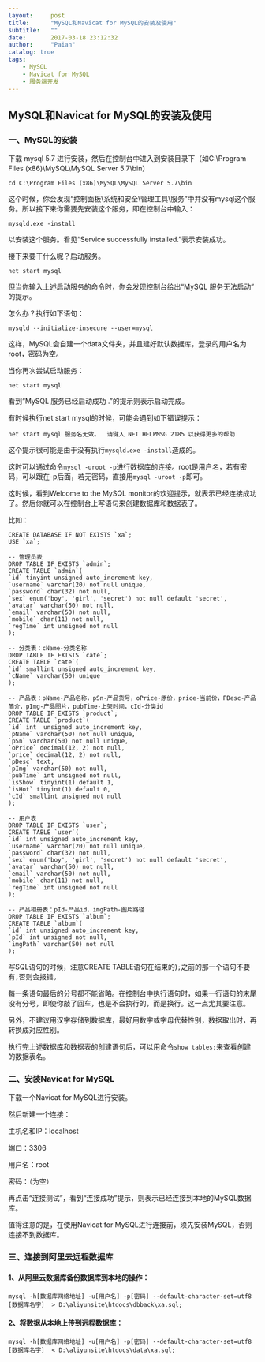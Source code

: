 ```yaml
---
layout:     post
title:      "MySQL和Navicat for MySQL的安装及使用"
subtitle:   ""
date:       2017-03-18 23:12:32
author:     "Paian"
catalog: true
tags:
    - MySQL
    - Navicat for MySQL
    - 服务端开发
---
```


## MySQL和Navicat for MySQL的安装及使用

### 一、MySQL的安装

下载 mysql 5.7 进行安装，然后在控制台中进入到安装目录下（如C:\Program Files (x86)\MySQL\MySQL Server 5.7\bin）

```
cd C:\Program Files (x86)\MySQL\MySQL Server 5.7\bin
```

这个时候，你会发现“控制面板\系统和安全\管理工具\服务”中并没有mysql这个服务。所以接下来你需要先安装这个服务，即在控制台中输入：

```
mysqld.exe -install
```

以安装这个服务。看见“Service successfully installed.”表示安装成功。

接下来要干什么呢？启动服务。

```
net start mysql
```

但当你输入上述启动服务的命令时，你会发现控制台给出“MySQL 服务无法启动” 的提示。

怎么办？执行如下语句：

```
mysqld --initialize-insecure --user=mysql
```

这样，MySQL会自建一个data文件夹，并且建好默认数据库，登录的用户名为root，密码为空。

当你再次尝试启动服务：

```
net start mysql
```

看到“MySQL 服务已经启动成功 .”的提示则表示启动完成。

有时候执行net start mysql的时候，可能会遇到如下错误提示：

    net start mysql 服务名无效。  请键入 NET HELPMSG 2185 以获得更多的帮助

这个提示很可能是由于没有执行`mysqld.exe -install`造成的。

这时可以通过命令`mysql -uroot -p`进行数据库的连接。root是用户名，若有密码，可以跟在-p后面，若无密码，直接用`mysql -uroot -p`即可。

这时候，看到Welcome to the MySQL monitor的欢迎提示，就表示已经连接成功了。然后你就可以在控制台上写语句来创建数据库和数据表了。

比如：

```
CREATE DATABASE IF NOT EXISTS `xa`;
USE `xa`;

-- 管理员表
DROP TABLE IF EXISTS `admin`;
CREATE TABLE `admin`(
`id` tinyint unsigned auto_increment key,
`username` varchar(20) not null unique,
`password` char(32) not null,
`sex` enum('boy', 'girl', 'secret') not null default 'secret',
`avatar` varchar(50) not null,
`email` varchar(50) not null,
`mobile` char(11) not null,
`regTime` int unsigned not null
);

-- 分类表：cName-分类名称
DROP TABLE IF EXISTS `cate`;
CREATE TABLE `cate`(
`id` smallint unsigned auto_increment key,
`cName` varchar(50) unique
);

-- 产品表：pName-产品名称，pSn-产品货号，oPrice-原价，price-当前价，PDesc-产品简介，pImg-产品图片，pubTime-上架时间，cId-分类id
DROP TABLE IF EXISTS `product`;
CREATE TABLE `product`(
`id` int  unsigned auto_increment key,
`pName` varchar(50) not null unique,
`pSn` varchar(50) not null unique,
`oPrice` decimal(12, 2) not null,
`price` decimal(12, 2) not null,
`pDesc` text,
`pImg` varchar(50) not null,
`pubTime` int unsigned not null,
`isShow` tinyint(1) default 1,
`isHot` tinyint(1) default 0,
`cId` smallint unsigned not null
);

-- 用户表
DROP TABLE IF EXISTS `user`;
CREATE TABLE `user`(
`id` int unsigned auto_increment key,
`username` varchar(20) not null unique,
`password` char(32) not null,
`sex` enum('boy', 'girl', 'secret') not null default 'secret',
`avatar` varchar(50) not null,
`email` varchar(50) not null,
`mobile` char(11) not null,
`regTime` int unsigned not null
);

-- 产品相册表：pId-产品id，imgPath-图片路径
DROP TABLE IF EXISTS `album`;
CREATE TABLE `album`(
`id` int unsigned auto_increment key,
`pId` int unsigned not null,
`imgPath` varchar(50) not null
);
```

写SQL语句的时候，注意CREATE TABLE语句在结束的)`;`之前的那一个语句不要有`,`否则会报错。

每一条语句最后的分号都不能省略。在控制台中执行语句时，如果一行语句的末尾没有分号，即使你敲了回车，也是不会执行的，而是换行。这一点尤其要注意。

另外，不建议用汉字存储到数据库，最好用数字或字母代替性别，数据取出时，再转换成对应性别。

执行完上述数据库和数据表的创建语句后，可以用命令`show tables;`来查看创建的数据表名。

### 二、安装Navicat for MySQL

下载一个Navicat for MySQL进行安装。

然后新建一个连接：

主机名和IP：localhost

端口：3306

用户名：root

密码：（为空）

再点击“连接测试”，看到“连接成功”提示，则表示已经连接到本地的MySQL数据库。

值得注意的是，在使用Navicat for MySQL进行连接前，须先安装MySQL，否则连接不到数据库。

### 三、连接到阿里云远程数据库

#### 1、从阿里云数据库备份数据库到本地的操作：

```
mysql -h[数据库网络地址] -u[用户名] -p[密码] --default-character-set=utf8 [数据库名字]  > D:\aliyunsite\htdocs\dbback\xa.sql;
```

#### 2、将数据从本地上传到远程数据库：

```
mysql -h[数据库网络地址] -u[用户名] -p[密码] --default-character-set=utf8 [数据库名字]  < D:\aliyunsite\htdocs\data\xa.sql;
```

